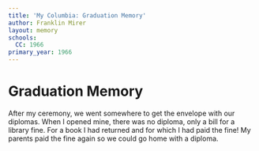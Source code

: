 ```yaml
---
title: 'My Columbia: Graduation Memory'
author: Franklin Mirer
layout: memory
schools:
  CC: 1966
primary_year: 1966
---
```

# Graduation Memory

After my ceremony, we went somewhere to get the envelope with our diplomas.  When I opened mine, there was no diploma, only a bill for a library fine.  For a book I had returned and for which I had paid the fine!  My parents paid the fine again so we could go home with a diploma.
